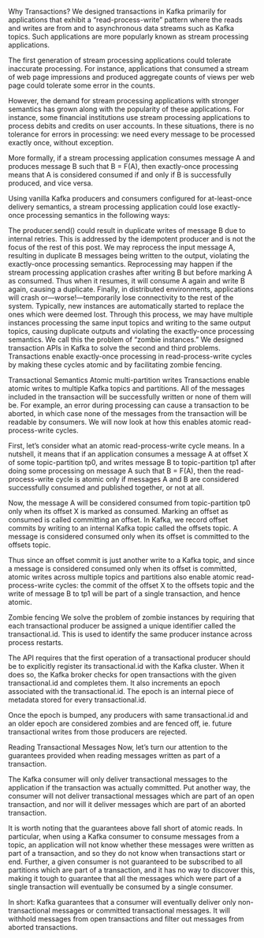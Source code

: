 Why Transactions?
We designed transactions in Kafka primarily for applications that exhibit a “read-process-write” pattern where the reads and writes are from and to asynchronous data streams such as Kafka topics. Such applications are more popularly known as stream processing applications.

The first generation of stream processing applications could tolerate inaccurate processing. For instance, applications that consumed a stream of web page impressions and produced aggregate counts of views per web page could tolerate some error in the counts.

However, the demand for stream processing applications with stronger semantics has grown along with the popularity of these applications. For instance, some financial institutions use stream processing applications to process debits and credits on user accounts. In these situations, there is no tolerance for errors in processing: we need every message to be processed exactly once, without exception.

More formally, if a stream processing application consumes message A and produces message B such that B = F(A), then exactly-once processing means that A is considered consumed if and only if B is successfully produced, and vice versa.

Using vanilla Kafka producers and consumers configured for at-least-once delivery semantics, a stream processing application could lose exactly-once processing semantics in the following ways:

The producer.send() could result in duplicate writes of message B due to internal retries. This is addressed by the idempotent producer and is not the focus of the rest of this post.
We may reprocess the input message A, resulting in duplicate B messages being written to the output, violating the exactly-once processing semantics. Reprocessing may happen if the stream processing application crashes after writing B but before marking A as consumed. Thus when it resumes, it will consume A again and write B again, causing a duplicate.
Finally, in distributed environments, applications will crash or—worse!—temporarily lose connectivity to the rest of the system. Typically, new instances are automatically started to replace the ones which were deemed lost. Through this process, we may have multiple instances processing the same input topics and writing to the same output topics, causing duplicate outputs and violating the exactly-once processing semantics. We call this the problem of “zombie instances.”
We designed transaction APIs in Kafka to solve the second and third problems. Transactions enable exactly-once processing in read-process-write cycles by making these cycles atomic and by facilitating zombie fencing.

Transactional Semantics
Atomic multi-partition writes
Transactions enable atomic writes to multiple Kafka topics and partitions. All of the messages included in the transaction will be successfully written or none of them will be. For example, an error during processing can cause a transaction to be aborted, in which case none of the messages from the transaction will be readable by consumers. We will now look at how this enables atomic read-process-write cycles.

First, let’s consider what an atomic read-process-write cycle means. In a nutshell, it means that if an application consumes a message A at offset X of some topic-partition tp0, and writes message B to topic-partition tp1 after doing some processing on message A such that B = F(A), then the read-process-write cycle is atomic only if messages A and B are considered successfully consumed and published together, or not at all.

Now, the message A will be considered consumed from topic-partition tp0 only when its offset X is marked as consumed. Marking an offset as consumed is called committing an offset. In Kafka, we record offset commits by writing to an internal Kafka topic called the offsets topic. A message is considered consumed only when its offset is committed to the offsets topic.

Thus since an offset commit is just another write to a Kafka topic, and since a message is considered consumed only when its offset is committed, atomic writes across multiple topics and partitions also enable atomic read-process-write cycles: the commit of the offset X to the offsets topic and the write of message B to tp1 will be part of a single transaction, and hence atomic.

Zombie fencing
We solve the problem of zombie instances by requiring that each transactional producer be assigned a unique identifier called the transactional.id. This is used to identify the same producer instance across process restarts.

The API requires that the first operation of a transactional producer should be to explicitly register its transactional.id with the Kafka cluster. When it does so, the Kafka broker checks for open transactions with the given transactional.id and completes them. It also increments an epoch associated with the transactional.id. The epoch is an internal piece of metadata stored for every transactional.id.

Once the epoch is bumped, any producers with same transactional.id and an older epoch are considered zombies and are fenced off, ie. future transactional writes from those producers are rejected.

Reading Transactional Messages
Now, let’s turn our attention to the guarantees provided when reading messages written as part of a transaction.

The Kafka consumer will only deliver transactional messages to the application if the transaction was actually committed. Put another way, the consumer will not deliver transactional messages which are part of an open transaction, and nor will it deliver messages which are part of an aborted transaction.

It is worth noting that the guarantees above fall short of atomic reads. In particular, when using a Kafka consumer to consume messages from a topic, an application will not know whether these messages were written as part of a transaction, and so they do not know when transactions start or end. Further, a given consumer is not guaranteed to be subscribed to all partitions which are part of a transaction, and it has no way to discover this, making it tough to guarantee that all the messages which were part of a single transaction will eventually be consumed by a single consumer.

In short: Kafka guarantees that a consumer will eventually deliver only non-transactional messages or committed transactional messages. It will withhold messages from open transactions and filter out messages from aborted transactions.

